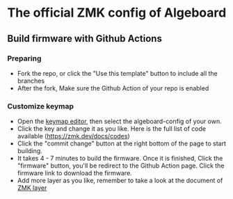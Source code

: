 # The official ZMK config of Algeboard 

## Build firmware with Github Actions

### Preparing

- Fork the repo, or click the "Use this template" button to include all the branches
- After the fork, Make sure the Github Action of your repo is enabled

### Customize keymap

- Open the [keymap editor](https://nickcoutsos.github.io/keymap-editor/), then select the algeboard-config of your own.
- Click the key and change it as you like. Here is the full list of code available (https://zmk.dev/docs/codes)
- Click the "commit change" button at the right bottom of the page to start building. 
- It takes 4 - 7 minutes to build the firmware. Once it is finished, Click the "firmware" button, you'll be redirect to the Github Action page. Click the firmware link to download the firmware.
- Add more layer as you like, remember to take a look at the document of [ZMK layer](https://zmk.dev/docs/behaviors/layers)

